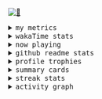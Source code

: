 [![🐙](https://hits.seeyoufarm.com/api/count/incr/badge.svg?url=https%3A%2F%2Fgithub.com%2Fktnkk%2Fhit-counter&count_bg=%23070707&title_bg=%23070707&icon=&icon_color=%23E7E7E7&title=visitors&edge_flat=true)](https://hits.seeyoufarm.com)

<details>
  <summary> <samp>my metrics</samp></summary>
  
  <br>
  
 ![🐳](https://github.com/kkhys/kkhys/blob/main/github-metrics.svg)
  
  ***
</details>

<details>
  <summary> <samp>wakaTime stats</samp></summary>
  
  <br>
  
<!--START_SECTION:waka-->
![Code Time](http://img.shields.io/badge/Code%20Time-5%2C672%20hrs%2052%20mins-blue)

**🐱 My GitHub Data** 

> 📦 5.2 MB Used in GitHub's Storage 
 > 
> 💼 Opted to Hire
 > 
> 📜 9 Public Repositories 
 > 
> 🔑 23 Private Repositories 
 > 
**I'm a Night 🦉** 

```text
🌞 Morning                13630 commits       ███████░░░░░░░░░░░░░░░░░░   27.20 % 
🌆 Daytime                10195 commits       █████░░░░░░░░░░░░░░░░░░░░   20.35 % 
🌃 Evening                22773 commits       ███████████░░░░░░░░░░░░░░   45.45 % 
🌙 Night                  3512 commits        ██░░░░░░░░░░░░░░░░░░░░░░░   07.01 % 
```
📅 **I'm Most Productive on Sunday** 

```text
Monday                   5309 commits        ███░░░░░░░░░░░░░░░░░░░░░░   10.59 % 
Tuesday                  6346 commits        ███░░░░░░░░░░░░░░░░░░░░░░   12.66 % 
Wednesday                6580 commits        ███░░░░░░░░░░░░░░░░░░░░░░   13.13 % 
Thursday                 7246 commits        ████░░░░░░░░░░░░░░░░░░░░░   14.46 % 
Friday                   7046 commits        ████░░░░░░░░░░░░░░░░░░░░░   14.06 % 
Saturday                 8117 commits        ████░░░░░░░░░░░░░░░░░░░░░   16.20 % 
Sunday                   9466 commits        █████░░░░░░░░░░░░░░░░░░░░   18.89 % 
```


📊 **This Week I Spent My Time On** 

```text
🕑︎ Time Zone: Asia/Tokyo

💬 Programming Languages: 
Other                    12 hrs 38 mins      ███████████░░░░░░░░░░░░░░   42.73 % 
TypeScript               9 hrs 12 mins       ████████░░░░░░░░░░░░░░░░░   31.14 % 
Java                     4 hrs 46 mins       ████░░░░░░░░░░░░░░░░░░░░░   16.15 % 
SQL                      1 hr 4 mins         █░░░░░░░░░░░░░░░░░░░░░░░░   03.63 % 
Play 2 Routing           42 mins             █░░░░░░░░░░░░░░░░░░░░░░░░   02.41 % 

🔥 Editors: 
Chrome                   14 hrs 34 mins      ████████████░░░░░░░░░░░░░   49.29 % 
IntelliJ IDEA            14 hrs 15 mins      ████████████░░░░░░░░░░░░░   48.24 % 
WebStorm                 24 mins             ░░░░░░░░░░░░░░░░░░░░░░░░░   01.37 % 
DataGrip                 19 mins             ░░░░░░░░░░░░░░░░░░░░░░░░░   01.10 % 

💻 Operating System: 
Mac                      29 hrs 33 mins      █████████████████████████   100.00 % 
```


 Last Updated on 2025/01/25 18:42:43 UTC
<!--END_SECTION:waka-->
  
  ***
</details>


<details>
  <summary> <samp>now playing</samp></summary>
  
  <br>
 
 [![🐟](https://spotify-github-profile.vercel.app/api/view?uid=31ryofms4dnv7mrohhepo4c4zgqu&cover_image=true&theme=default&show_offline=false&background_color=121212&bar_color=53b14f&bar_color_cover=false)](https://open.spotify.com/user/31ryofms4dnv7mrohhepo4c4zgqu)
  
  ***
</details>

<details>
  <summary> <samp>github readme stats</samp></summary>
  
  <br>
  
 <p align="left"> 
  <img alt="🐠" src="https://github-readme-stats.vercel.app/api?username=kkhys&count_private=true&show_icons=true&theme=dark&include_all_commits=true" />
  <img alt="🐟" src="https://github-readme-stats.vercel.app/api/top-langs/?username=kkhys&layout=compact&theme=dark&langs_count=10&hide=HTML,CSS,SCSS" />
</p>
  
  ***
</details>

<details>
  <summary> <samp>profile trophies</samp></summary>
  
  <br>
  
  [![🐬](https://github-profile-trophy.vercel.app/?username=kkhys&rank=SECRET,SSS,SS,S,AAA,AA,A&theme=darkhub&row=1&margin-w=10&no-bg=true)](https://github.com/ryo-ma/github-profile-trophy)
  
  ***
</details>

<details>
  <summary> <samp>summary cards</samp></summary>
  
  <br>
  
  ![🐋](https://github-profile-summary-cards.vercel.app/api/cards/profile-details?username=kkhys&theme=github_dark)
  ![🦑](https://github-profile-summary-cards.vercel.app/api/cards/repos-per-language?username=kkhys&theme=github_dark)
  ![🦭](https://github-profile-summary-cards.vercel.app/api/cards/most-commit-language?username=kkhys&theme=github_dark)
  ![🦀](https://github-profile-summary-cards.vercel.app/api/cards/stats?username=kkhys&theme=github_dark)
  ![🦈](https://github-profile-summary-cards.vercel.app/api/cards/productive-time?username=kkhys&theme=github_dark)
  
  ***
</details>

<details>
  <summary> <samp>streak stats</samp></summary>
  
  <br>
  
  [![🐠](http://github-readme-streak-stats.herokuapp.com?user=kkhys&theme=dark)](https://git.io/streak-stats)
  
  ***
</details>

<details>
  <summary> <samp>activity graph</samp></summary>
  
  <br>
  
  [![🐡](https://github-readme-activity-graph.vercel.app/graph?username=kkhys&theme=xcode)](https://github.com/ashutosh00710/github-readme-activity-graph)
  
  ***
</details>
